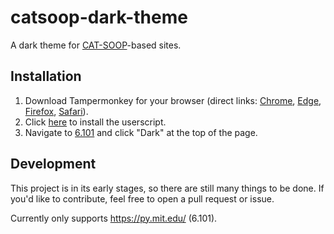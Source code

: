 # catsoop-dark-theme

A dark theme for [CAT-SOOP](https://catsoop.org)-based sites.

## Installation

1. Download Tampermonkey for your browser (direct links: [Chrome](https://chrome.google.com/webstore/detail/dhdgffkkebhmkfjojejmpbldmpobfkfo), [Edge](https://microsoftedge.microsoft.com/addons/detail/iikmkjmpaadaobahmlepeloendndfphd), [Firefox](https://addons.mozilla.org/en-US/firefox/addon/tampermonkey/), [Safari](https://apps.apple.com/us/app/tampermonkey/id1482490089)).
2. Click [here](https://github.com/nch0w/catsoop-dark-theme/raw/main/theme.user.js) to install the userscript.
3. Navigate to [6.101](https://py.mit.edu/) and click "Dark" at the top of the page.

## Development

This project is in its early stages, so there are still many things to be done. If you'd like to contribute, feel free to open a pull request or issue.

Currently only supports https://py.mit.edu/ (6.101).
